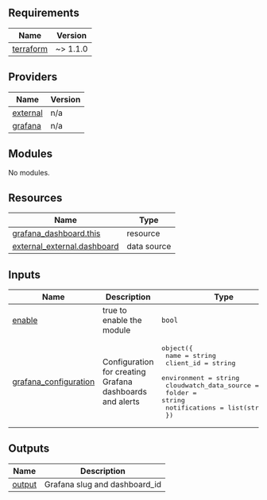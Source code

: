 ## Requirements

| Name | Version |
|------|---------|
| <a name="requirement_terraform"></a> [terraform](#requirement\_terraform) | ~> 1.1.0 |

## Providers

| Name | Version |
|------|---------|
| <a name="provider_external"></a> [external](#provider\_external) | n/a |
| <a name="provider_grafana"></a> [grafana](#provider\_grafana) | n/a |

## Modules

No modules.

## Resources

| Name | Type |
|------|------|
| [grafana_dashboard.this](https://registry.terraform.io/providers/grafana/grafana/latest/docs/resources/dashboard) | resource |
| [external_external.dashboard](https://registry.terraform.io/providers/hashicorp/external/latest/docs/data-sources/external) | data source |

## Inputs

| Name | Description | Type | Default | Required |
|------|-------------|------|---------|:--------:|
| <a name="input_enable"></a> [enable](#input\_enable) | true to enable the module | `bool` | `false` | no |
| <a name="input_grafana_configuration"></a> [grafana\_configuration](#input\_grafana\_configuration) | Configuration for creating Grafana dashboards and alerts | <pre>object({<br>    name                   = string<br>    client_id              = string<br>    environment            = string<br>    cloudwatch_data_source = string<br>    folder                 = string<br>    notifications          = list(string)<br>  })</pre> | n/a | yes |

## Outputs

| Name | Description |
|------|-------------|
| <a name="output_output"></a> [output](#output\_output) | Grafana slug and dashboard\_id |
